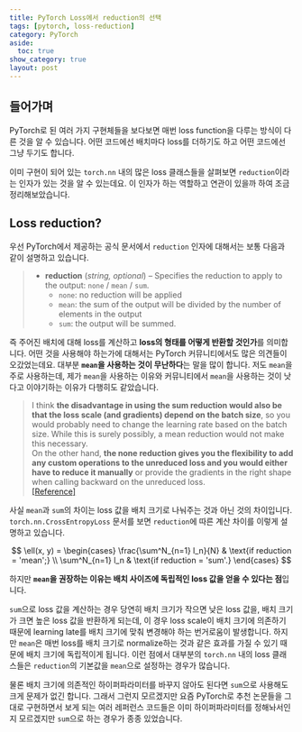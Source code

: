 ```yaml
---
title: PyTorch Loss에서 reduction의 선택
tags: [pytorch, loss-reduction]
category: PyTorch
aside:
  toc: true
show_category: true
layout: post
---
```



<!--more-->

## 들어가며

PyTorch로 된 여러 가지 구현체들을 보다보면 매번 loss function을 다루는 방식이 다른 것을 알 수 있습니다.
어떤 코드에선 배치마다 loss를 더하기도 하고 어떤 코드에선 그냥 두기도 합니다.

이미 구현이 되어 있는 `torch.nn` 내의 많은 loss 클래스들을 살펴보면 `reduction`이라는 인자가 있는 것을 알 수 있는데요.
이 인자가 하는 역할하고 연관이 있을까 하여 조금 정리해보았습니다.

## Loss reduction?

우선 PyTorch에서 제공하는 공식 문서에서 `reduction` 인자에 대해서는 보통 다음과 같이 설명하고 있습니다.

> -  **reduction** (*string, optional*) – Specifies the reduction to apply to the output: `none` / `mean` / `sum`.  
>	  -  `none`: no reduction will be applied  
>	  -  `mean`: the sum of the output will be divided by the number of elements in the output  
>	  -  `sum`: the output will be summed.   

즉 주어진 배치에 대해 loss를 계산하고 **loss의 형태를 어떻게 반환할 것인가**를 의미합니다.
어떤 것을 사용해야 하는가에 대해서는 PyTorch 커뮤니티에서도 많은 의견들이 오갔었는데요.
대부분 **`mean`을 사용하는 것이 무난하다**는 말을 많이 합니다.
저도 `mean`을 주로 사용하는데, 제가 `mean`을 사용하는 이유와 커뮤니티에서 `mean`을 사용하는 것이 낫다고 이야기하는 이유가 다행히도 같았습니다.

> I think **the disadvantage in using the sum reduction would also be that the loss scale (and gradients) depend on the batch size**, so you would probably need to change the learning rate based on the batch size. While this is surely possibly, a mean reduction would not make this necessary.  
> On the other hand, **the none reduction gives you the flexibility to add any custom operations to the unreduced loss and you would either have to reduce it manually** or provide the gradients in the right shape when calling backward on the unreduced loss.  
> [[Reference]](https://discuss.pytorch.org/t/loss-reduction-sum-vs-mean-when-to-use-each/115641/2)

사실 `mean`과 `sum`의 차이는 loss 값을 배치 크기로 나눠주는 것과 아닌 것의 차이입니다.
`torch.nn.CrossEntropyLoss` 문서를 보면 `reduction`에 따른 계산 차이를 이렇게 설명하고 있습니다.

$$
\ell(x, y) = 
  \begin{cases}
    \frac{\sum^N_{n=1} l_n}{N} & \text{if reduction = 'mean';} \\
    \sum^N_{n=1} l_n & \text{if reduction = 'sum'.}
  \end{cases}
$$

하지만 **`mean`을 권장하는 이유는 배치 사이즈에 독립적인 loss 값을 얻을 수 있다는 점**입니다.

`sum`으로 loss 값을 계산하는 경우 당연히 배치 크기가 작으면 낮은 loss 값을, 배치 크기가 크면 높은 loss 값을 반환하게 되는데, 
이 경우 loss scale이 배치 크기에 의존하기 때문에 learning late를 배치 크기에 맞춰 변경해야 하는 번거로움이 발생합니다.
하지만 `mean`은 매번 loss를 배치 크기로 normalize하는 것과 같은 효과를 가질 수 있기 때문에 배치 크기에 독립적이게 됩니다.
이런 점에서 대부분의 `torch.nn` 내의 loss 클래스들은 `reduction`의 기본값을 `mean`으로 설정하는 경우가 많습니다.

물론 배치 크기에 의존적인 하이퍼파라미터를 바꾸지 않아도 된다면 `sum`으로 사용해도 크게 문제가 없긴 합니다.
그래서 그런지 모르겠지만 요즘 PyTorch로 추천 논문들을 그대로 구현하면서 보게 되는 여러 레퍼런스 코드들은
이미 하이퍼파라미터를 정해놔서인지 모르겠지만 `sum`으로 하는 경우가 종종 있었습니다.
